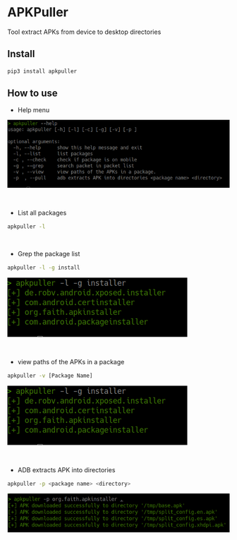 # APKPuller
Tool extract APKs from device to desktop directories

## Install 
```bash
pip3 install apkpuller
```

## How to use

- Help menu

<p align="left">
<img src="/images/help.png">
</p>
<br>

- List all packages

```bash
apkpuller -l
```
<br>

- Grep the package list

```bash
apkpuller -l -g install
```

<p align="left">
<img src="/images/grepPackage.png">
</p>
<br>

- view paths of the APKs in a package

```bash
apkpuller -v [Package Name]
```

<p align="left">
<img src="/images/grepPackage.png">
</p>
<br>

- ADB extracts APK into directories 

```bash
apkpuller -p <package name> <directory>
```

<p align="left">
<img src="/images/APKPull.png">
</p>